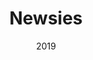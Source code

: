 ---
layout: productions
title: Newsies
date: 2019
featured_image:
image_credit:
image_alt:
image_caption:
category:
Theatre: FSCJ Summer Musical Theatre Experience
cast:
crew:
- Director: Michael Lipp
external_links:
---